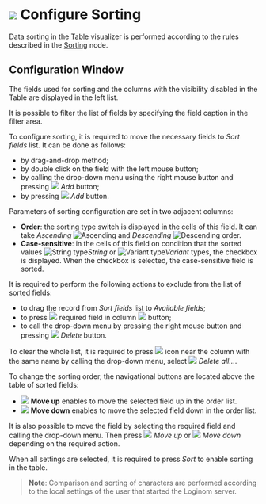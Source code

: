 # ![](../../images/icons/toolbar-controls/sort-asc_default.svg) Configure Sorting

Data sorting in the [Table](./README.md) visualizer is performed according to the rules described in the [Sorting](../../processors/transformation/sorting.md) node.

## Configuration Window

The fields used for sorting and the columns with the visibility disabled in the Table are displayed in the left list.

It is possible to filter the list of fields by specifying the field caption in the filter area.

To configure sorting, it is required to move the necessary fields to *Sort fields* list. It can be done as follows:

* by drag-and-drop method;
* by double click on the field with the left mouse button;
* by calling the drop-down menu using the right mouse button and pressing ![](../../images/icons/toolbar-controls/plus_default.svg) *Add* button;
* by pressing ![](../../images/icons/toolbar-controls/arrow-r_default.svg) *Add* button.

Parameters of sorting configuration are set in two adjacent columns:

* **Order**: the sorting type switch is displayed in the cells of this field. It can take *Ascending* ![Ascending](../../images/icons/sorting/order-switcher-asc_default.svg) and *Descending* ![Descending](../../images/icons/sorting/order-switcher-desc_default.svg) order.
* **Case-sensitive**: in the cells of this field on condition that the sorted values ![String type](../../images/icons/data-types/string_default.svg)*String* or ![Variant type](../../images/icons/data-types/variant_default.svg)*Variant* types, the checkbox is displayed. When the checkbox is selected, the case-sensitive field is sorted.

It is required to perform the following actions to exclude from the list of sorted fields:

* to drag the record from *Sort fields* list to *Available fields*;
* to press ![](../../images/icons/toolbar-controls/delete_default.svg) required field in column ![](../../images/icons/toolbar-controls/delete-all_default.svg) button;
* to call the drop-down menu by pressing the right mouse button and pressing ![](../../images/icons/toolbar-controls/delete_default.svg) *Delete* button.

To clear the whole list, it is required to press ![](../../images/icons/toolbar-controls/delete-all_default.svg) icon near the column with the same name by calling the drop-down menu, select ![](../../images/icons/toolbar-controls/delete-all_default.svg) *Delete all...*.

To change the sorting order, the navigational buttons are located above the table of sorted fields:

* ![](../../images/icons/toolbar-controls/moveup_default.svg) **Move up** enables to move the selected field up in the order list.
* ![](../../images/icons/toolbar-controls/movedown_default.svg) **Move down** enables to move the selected field down in the order list.

It is also possible to move the field by selecting the required field and calling the drop-down menu. Then press ![](../../images/icons/toolbar-controls/moveup_default.svg) *Move up* or ![](../../images/icons/toolbar-controls/movedown_default.svg) *Move down* depending on the required action.

When all settings are selected, it is required to press *Sort* to enable sorting in the table.

> **Note**: Comparison and sorting of characters are performed according to the local settings of the user that started the Loginom server.
